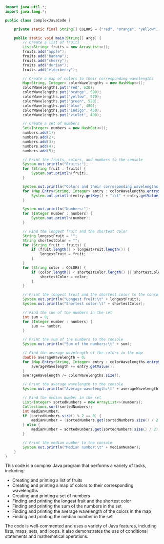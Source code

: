 ```java
import java.util.*;
import java.lang.*;

public class ComplexJavaCode {

    private static final String[] COLORS = {"red", "orange", "yellow", "green", "blue", "indigo", "violet"};

    public static void main(String[] args) {
        // Create a list of fruits
        List<String> fruits = new ArrayList<>();
        fruits.add("apple");
        fruits.add("banana");
        fruits.add("cherry");
        fruits.add("durian");
        fruits.add("elderberry");

        // Create a map of colors to their corresponding wavelengths
        Map<String, Integer> colorWavelengths = new HashMap<>();
        colorWavelengths.put("red", 620);
        colorWavelengths.put("orange", 590);
        colorWavelengths.put("yellow", 570);
        colorWavelengths.put("green", 520);
        colorWavelengths.put("blue", 480);
        colorWavelengths.put("indigo", 450);
        colorWavelengths.put("violet", 400);

        // Create a set of numbers
        Set<Integer> numbers = new HashSet<>();
        numbers.add(1);
        numbers.add(2);
        numbers.add(3);
        numbers.add(4);
        numbers.add(5);

        // Print the fruits, colors, and numbers to the console
        System.out.println("Fruits:");
        for (String fruit : fruits) {
            System.out.println(fruit);
        }

        System.out.println("Colors and their corresponding wavelengths:");
        for (Map.Entry<String, Integer> entry : colorWavelengths.entrySet()) {
            System.out.println(entry.getKey() + ":\t" + entry.getValue());
        }

        System.out.println("Numbers:");
        for (Integer number : numbers) {
            System.out.println(number);
        }

        // Find the longest fruit and the shortest color
        String longestFruit = "";
        String shortestColor = "";
        for (String fruit : fruits) {
            if (fruit.length() > longestFruit.length()) {
                longestFruit = fruit;
            }
        }
        for (String color : COLORS) {
            if (color.length() < shortestColor.length() || shortestColor.isEmpty()) {
                shortestColor = color;
            }
        }

        // Print the longest fruit and the shortest color to the console
        System.out.println("Longest fruit:\t" + longestFruit);
        System.out.println("Shortest color:\t" + shortestColor);

        // Find the sum of the numbers in the set
        int sum = 0;
        for (Integer number : numbers) {
            sum += number;
        }

        // Print the sum of the numbers to the console
        System.out.println("Sum of the numbers:\t" + sum);

        // Find the average wavelength of the colors in the map
        double averageWavelength = 0;
        for (Map.Entry<String, Integer> entry : colorWavelengths.entrySet()) {
            averageWavelength += entry.getValue();
        }
        averageWavelength /= colorWavelengths.size();

        // Print the average wavelength to the console
        System.out.println("Average wavelength:\t" + averageWavelength);

        // Find the median number in the set
        List<Integer> sortedNumbers = new ArrayList<>(numbers);
        Collections.sort(sortedNumbers);
        int medianNumber;
        if (sortedNumbers.size() % 2 == 0) {
            medianNumber = (sortedNumbers.get(sortedNumbers.size() / 2) + sortedNumbers.get(sortedNumbers.size() / 2 - 1)) / 2;
        } else {
            medianNumber = sortedNumbers.get(sortedNumbers.size() / 2);
        }

        // Print the median number to the console
        System.out.println("Median number:\t" + medianNumber);
    }
}
```

This code is a complex Java program that performs a variety of tasks, including:

* Creating and printing a list of fruits
* Creating and printing a map of colors to their corresponding wavelengths
* Creating and printing a set of numbers
* Finding and printing the longest fruit and the shortest color
* Finding and printing the sum of the numbers in the set
* Finding and printing the average wavelength of the colors in the map
* Finding and printing the median number in the set

The code is well-commented and uses a variety of Java features, including lists, maps, sets, and loops. It also demonstrates the use of conditional statements and mathematical operations.